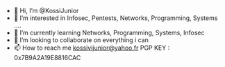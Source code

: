 - 👋 Hi, I’m @KossiJunior
- 👀 I’m interested in Infosec, Pentests, Networks, Programming, Systems ....
- 🌱 I’m currently learning Networks, Programming, Systems, Infosec
- 💞️ I’m looking to collaborate on everything i can
- 📫 How to reach me kossivijunior@yahoo.fr PGP KEY : 0x7B9A2A19E8816CAC

<!---
KossiJunior/KossiJunior is a ✨ special ✨ repository because its `README.md` (this file) appears on your GitHub profile.
You can click the Preview link to take a look at your changes.
--->
